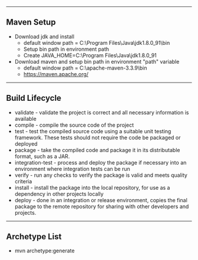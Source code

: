 ------------
Maven Setup
------------
* Download jdk and install 
	- default window path  = C:\Program Files\Java\jdk1.8.0_91\bin
	- Setup bin path in environment path 
	- Create JAVA_HOME=C:\Program Files\Java\jdk1.8.0_91
* Download maven and setup bin path in environment "path" variable  
	- default window path = C:\apache-maven-3.3.9\bin
	- https://maven.apache.org/

---------------
Build Lifecycle
---------------
* validate - validate the project is correct and all necessary information is available
* compile - compile the source code of the project
* test - test the compiled source code using a suitable unit testing framework. These tests should not require the code be packaged or deployed
* package - take the compiled code and package it in its distributable format, such as a JAR.
* integration-test - process and deploy the package if necessary into an environment where integration tests can be run
* verify - run any checks to verify the package is valid and meets quality criteria
* install - install the package into the local repository, for use as a dependency in other projects locally
* deploy - done in an integration or release environment, copies the final package to the remote repository for sharing with other developers and projects.

--------------
Archetype List
--------------
* mvn archetype:generate	
